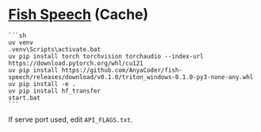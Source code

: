 # [Fish Speech](https://github.com/fishaudio/fish-speech) (Cache)

````{tab} From source
```sh
uv venv
.venv\Scripts\activate.bat
uv pip install torch torchvision torchaudio --index-url https://download.pytorch.org/whl/cu121
uv pip install https://github.com/AnyaCoder/fish-speech/releases/download/v0.1.0/triton_windows-0.1.0-py3-none-any.whl
uv pip install -e .
uv pip install hf_transfer
start.bat
```
````

If serve port used, edit `API_FLAGS.txt`.